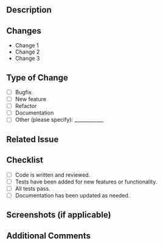 ## Description
<!-- Please include a summary of the changes and the motivation for the change. -->

## Changes
<!-- List the changes made in this PR. Include any relevant information or context. -->
- Change 1
- Change 2
- Change 3

## Type of Change
<!-- Please check the type of change that applies: -->
- [ ] Bugfix
- [ ] New feature
- [ ] Refactor
- [ ] Documentation
- [ ] Other (please specify): ____________

## Related Issue
<!-- Link to the issue that this PR addresses, if applicable. -->

## Checklist
<!-- Ensure you've completed the following: -->
- [ ] Code is written and reviewed.
- [ ] Tests have been added for new features or functionality.
- [ ] All tests pass.
- [ ] Documentation has been updated as needed.

## Screenshots (if applicable)
<!-- Include screenshots to help explain the changes, if necessary. -->

## Additional Comments
<!-- Include any other relevant information or comments here. -->
